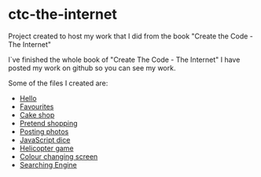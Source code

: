 # ctc-the-internet
Project created to host my work that I did from the book "Create the Code - The Internet"

I`ve finished the whole book of "Create The Code - The Internet"
I have posted my work on github so you can see my work.

Some of the files I created are:
* [Hello](hello.html)
* [Favourites](fav.html)
* [Cake shop](cake.html)
* [Pretend shopping](shop.html)
* [Posting photos](fav-2.html)
* [JavaScript dice](dice.html)
* [Helicopter game](heli.html)
* [Colour changing screen](slider.html)
* [Searching Engine](search.html)
